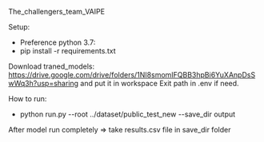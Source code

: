 The_challengers_team_VAIPE

Setup:
+ Preference python 3.7: 
+ pip install -r requirements.txt

Download traned_models: https://drive.google.com/drive/folders/1NI8smomIFQBB3hpBi6YuXAnpDsSwWq3h?usp=sharing and put it in workspace
Exit path in .env if need. 

How to run:
+ python run.py --root ../dataset/public_test_new --save_dir output

After model run completely => take results.csv file in save_dir folder
